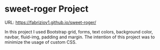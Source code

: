# sweet-roger Project
URL: https://fabriziov1.github.io/sweet-roger/

In this project I used Bootstrap grid, forms, text colors, background color, navbar, fluid-img, padding and margin. The intention of this project was to minimize the usage of custom CSS.